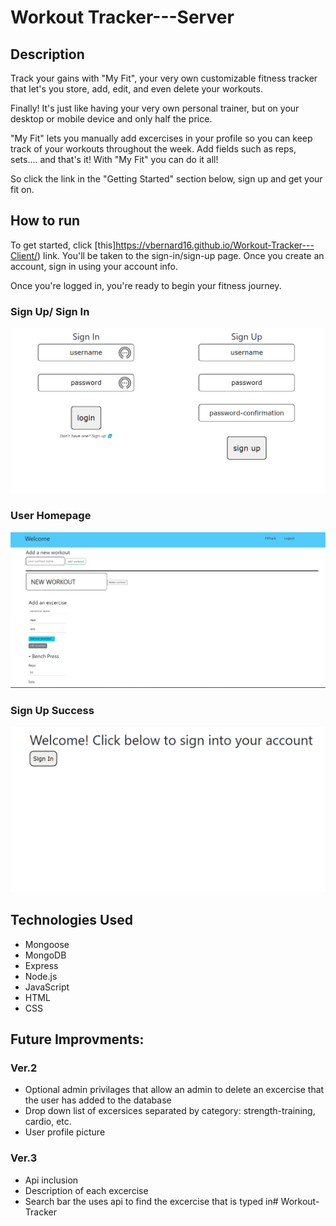 # Workout Tracker---Server

## Description

Track your gains with "My Fit", your very own customizable fitness tracker that let's you store, add, edit, and even delete your workouts.

Finally! It's just like having your very own personal trainer, but on your desktop or mobile device and only half the price. 

"My Fit" lets you manually add excercises in your profile so you can keep track of your workouts throughout the week.
Add fields such as reps, sets.... and that's it! With "My Fit" you can do it all!

So click the link in the "Getting Started" section below, sign up and get your fit on.


## How to run

To get started, click [this]https://vbernard16.github.io/Workout-Tracker---Client/) link. You'll be taken to the sign-in/sign-up page. Once you create an account, sign in using your account info.

Once you're logged in, you're ready to begin your fitness journey.


### Sign Up/ Sign In 
![Sign Up](/sceenshots/sign-in-page.png)

### User Homepage
![Homepage](/sceenshots/profile-page.png)

### Sign Up Success
![Sign up success](/sceenshots/sign-up-success-page.png)
 
## Technologies Used
- Mongoose
- MongoDB
- Express
- Node.js
- JavaScript
- HTML
- CSS

## Future Improvments:

### Ver.2

- Optional admin privilages that allow an admin to delete an excercise that the user has added to the database
- Drop down list of excersices separated by category: strength-training, cardio, etc.
- User profile picture

### Ver.3
- Api inclusion
- Description of each excercise
- Search bar the uses api to find the excercise that is typed in# Workout-Tracker
